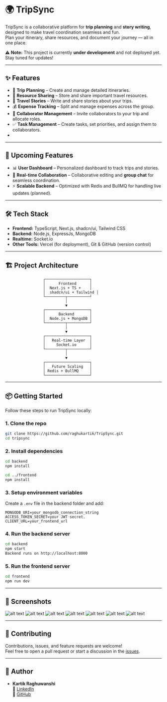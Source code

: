 # 🌍 TripSync

TripSync is a collaborative platform for **trip planning** and **story writing**, designed to make travel coordination seamless and fun.  
Plan your itinerary, share resources, and document your journey — all in one place.

⚠️ **Note:** This project is currently **under development** and not deployed yet. Stay tuned for updates!

---

## ✨ Features

- 📝 **Trip Planning** – Create and manage detailed itineraries.  
- 📂 **Resource Sharing** – Store and share important travel resources.  
- 📖 **Travel Stories** – Write and share stories about your trips.  
- 💰 **Expense Tracking** – Split and manage expenses across the group.
- 👥 **Collaborator Management** – Invite collaborators to your trip and allocate roles.
- ✅ **Task Management** – Create tasks, set priorities, and assign them to collaborators.
- 
---

## 🚀 Upcoming Features

- 📊 **User Dashboard** – Personalized dashboard to track trips and stories.  
- 🤝 **Real-time Collaboration** – Collaborative editing and **group chat** for seamless coordination.  
- ⚡ **Scalable Backend** – Optimized with Redis and BullMQ for handling live updates (planned).  

---

## 🛠️ Tech Stack

- **Frontend:** TypeScript, Next.js, shadcn/ui, Tailwind CSS  
- **Backend:** Node.js, ExpressJs, MongoDB  
- **Realtime:** Socket.io  
- **Other Tools:** Vercel (for deployment), Git & GitHub (version control)  

---

## 🏗️ Project Architecture

```
                 ┌────────────────────┐
                 │      Frontend      │
                 │  Next.js + TS +    │
                 │  shadcn/ui + Tailwind │
                 └─────────┬──────────┘
                           │
                           ▼
                 ┌────────────────────┐
                 │      Backend       │
                 │  Node.js + MongoDB │
                 └─────────┬──────────┘
                           │
                           ▼
                 ┌────────────────────┐
                 │   Real-time Layer  │
                 │     Socket.io      │
                 └─────────┬──────────┘
                           │
                           ▼
                 ┌────────────────────┐
                 │   Future Scaling   │
                 │ Redis + BullMQ     │
                 └────────────────────┘
```

---

## 📦 Getting Started

Follow these steps to run TripSync locally:

### 1. Clone the repo
```bash
git clone https://github.com/raghukartik/TripSync.git
cd tripsync
```

### 2. Install dependencies
```bash
cd backend
npm install

cd ../frontend
npm install
```

### 3. Setup environment variables
Create a `.env` file in the backend folder and add:
```
MONGODB_URI=your_mongodb_connection_string
ACCESS_TOKEN_SECRET=your JWT secret.
CLIENT_URL=your_frontend_url
```

### 4. Run the backend server
```bash
cd backend
npm start
Backend runs on http://localhost:8000
```

### 5. Run the frontend server
```bash
cd frontend
npm run dev
```

---

## 📸 Screenshots

![alt text](image.png)
![alt text](image-1.png)
![alt text](image-6.png)
![alt text](image-2.png)
![alt text](image-3.png)
![alt text](image-4.png)
![alt text](image-5.png)

---

## 🤝 Contributing

Contributions, issues, and feature requests are welcome!  
Feel free to open a pull request or start a discussion in the [issues](https://github.com/raghukartik/TripSync/issues).

---

## 👤 Author

- **Kartik Raghuwanshi**  
  💼 [LinkedIn](https://www.linkedin.com/in/kartik-raghuwanshi-5a2b83267/)  
  🐙 [GitHub](https://github.com/raghukartik)  
